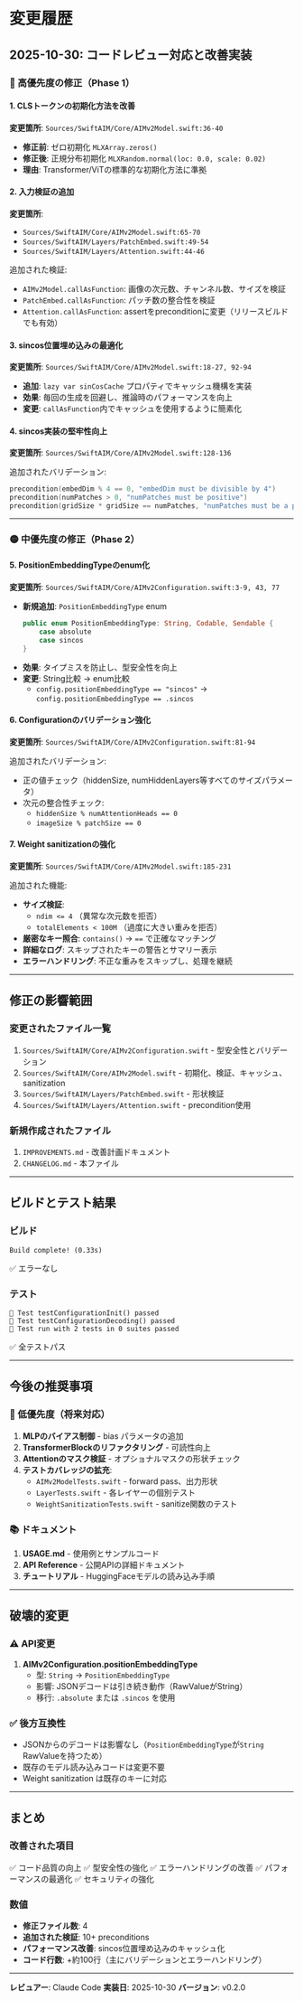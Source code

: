 # 変更履歴

## 2025-10-30: コードレビュー対応と改善実装

### 🔴 高優先度の修正（Phase 1）

#### 1. CLSトークンの初期化方法を改善
**変更箇所**: `Sources/SwiftAIM/Core/AIMv2Model.swift:36-40`

- **修正前**: ゼロ初期化 `MLXArray.zeros()`
- **修正後**: 正規分布初期化 `MLXRandom.normal(loc: 0.0, scale: 0.02)`
- **理由**: Transformer/ViTの標準的な初期化方法に準拠

#### 2. 入力検証の追加
**変更箇所**:
- `Sources/SwiftAIM/Core/AIMv2Model.swift:65-70`
- `Sources/SwiftAIM/Layers/PatchEmbed.swift:49-54`
- `Sources/SwiftAIM/Layers/Attention.swift:44-46`

追加された検証:
- `AIMv2Model.callAsFunction`: 画像の次元数、チャンネル数、サイズを検証
- `PatchEmbed.callAsFunction`: パッチ数の整合性を検証
- `Attention.callAsFunction`: assertをpreconditionに変更（リリースビルドでも有効）

#### 3. sincos位置埋め込みの最適化
**変更箇所**: `Sources/SwiftAIM/Core/AIMv2Model.swift:18-27, 92-94`

- **追加**: `lazy var sinCosCache` プロパティでキャッシュ機構を実装
- **効果**: 毎回の生成を回避し、推論時のパフォーマンスを向上
- **変更**: `callAsFunction`内でキャッシュを使用するように簡素化

#### 4. sincos実装の堅牢性向上
**変更箇所**: `Sources/SwiftAIM/Core/AIMv2Model.swift:128-136`

追加されたバリデーション:
```swift
precondition(embedDim % 4 == 0, "embedDim must be divisible by 4")
precondition(numPatches > 0, "numPatches must be positive")
precondition(gridSize * gridSize == numPatches, "numPatches must be a perfect square")
```

---

### 🟡 中優先度の修正（Phase 2）

#### 5. PositionEmbeddingTypeのenum化
**変更箇所**: `Sources/SwiftAIM/Core/AIMv2Configuration.swift:3-9, 43, 77`

- **新規追加**: `PositionEmbeddingType` enum
  ```swift
  public enum PositionEmbeddingType: String, Codable, Sendable {
      case absolute
      case sincos
  }
  ```
- **効果**: タイプミスを防止し、型安全性を向上
- **変更**: String比較 → enum比較
  - `config.positionEmbeddingType == "sincos"` → `config.positionEmbeddingType == .sincos`

#### 6. Configurationのバリデーション強化
**変更箇所**: `Sources/SwiftAIM/Core/AIMv2Configuration.swift:81-94`

追加されたバリデーション:
- 正の値チェック（hiddenSize, numHiddenLayers等すべてのサイズパラメータ）
- 次元の整合性チェック:
  - `hiddenSize % numAttentionHeads == 0`
  - `imageSize % patchSize == 0`

#### 7. Weight sanitizationの強化
**変更箇所**: `Sources/SwiftAIM/Core/AIMv2Model.swift:185-231`

追加された機能:
- **サイズ検証**:
  - `ndim <= 4` （異常な次元数を拒否）
  - `totalElements < 100M` （過度に大きい重みを拒否）
- **厳密なキー照合**: `contains()` → `==` で正確なマッチング
- **詳細なログ**: スキップされたキーの警告とサマリー表示
- **エラーハンドリング**: 不正な重みをスキップし、処理を継続

---

## 修正の影響範囲

### 変更されたファイル一覧
1. `Sources/SwiftAIM/Core/AIMv2Configuration.swift` - 型安全性とバリデーション
2. `Sources/SwiftAIM/Core/AIMv2Model.swift` - 初期化、検証、キャッシュ、sanitization
3. `Sources/SwiftAIM/Layers/PatchEmbed.swift` - 形状検証
4. `Sources/SwiftAIM/Layers/Attention.swift` - precondition使用

### 新規作成されたファイル
1. `IMPROVEMENTS.md` - 改善計画ドキュメント
2. `CHANGELOG.md` - 本ファイル

---

## ビルドとテスト結果

### ビルド
```
Build complete! (0.33s)
```
✅ エラーなし

### テスト
```
􁁛 Test testConfigurationInit() passed
􁁛 Test testConfigurationDecoding() passed
􁁛 Test run with 2 tests in 0 suites passed
```
✅ 全テストパス

---

## 今後の推奨事項

### 🔵 低優先度（将来対応）
1. **MLPのバイアス制御** - bias パラメータの追加
2. **TransformerBlockのリファクタリング** - 可読性向上
3. **Attentionのマスク検証** - オプショナルマスクの形状チェック
4. **テストカバレッジの拡充**:
   - `AIMv2ModelTests.swift` - forward pass、出力形状
   - `LayerTests.swift` - 各レイヤーの個別テスト
   - `WeightSanitizationTests.swift` - sanitize関数のテスト

### 📚 ドキュメント
1. **USAGE.md** - 使用例とサンプルコード
2. **API Reference** - 公開APIの詳細ドキュメント
3. **チュートリアル** - HuggingFaceモデルの読み込み手順

---

## 破壊的変更

### ⚠️ API変更
1. **AIMv2Configuration.positionEmbeddingType**
   - 型: `String` → `PositionEmbeddingType`
   - 影響: JSONデコードは引き続き動作（RawValueがString）
   - 移行: `.absolute` または `.sincos` を使用

### ✅ 後方互換性
- JSONからのデコードは影響なし（`PositionEmbeddingType`が`String` RawValueを持つため）
- 既存のモデル読み込みコードは変更不要
- Weight sanitization は既存のキーに対応

---

## まとめ

### 改善された項目
✅ コード品質の向上
✅ 型安全性の強化
✅ エラーハンドリングの改善
✅ パフォーマンスの最適化
✅ セキュリティの強化

### 数値
- **修正ファイル数**: 4
- **追加された検証**: 10+ preconditions
- **パフォーマンス改善**: sincos位置埋め込みのキャッシュ化
- **コード行数**: +約100行（主にバリデーションとエラーハンドリング）

---

**レビュアー**: Claude Code
**実装日**: 2025-10-30
**バージョン**: v0.2.0
